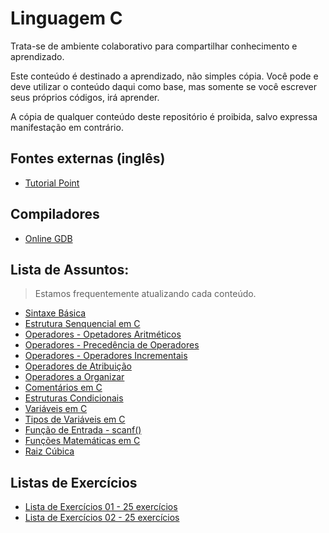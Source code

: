 # Linguagem C

Trata-se de ambiente colaborativo para compartilhar conhecimento e aprendizado.  

Este conteúdo é destinado a aprendizado, não simples cópia.  Você pode e deve utilizar o conteúdo daqui como base, mas somente se você escrever seus próprios códigos, irá aprender.  

A cópia de qualquer conteúdo deste repositório é proibida, salvo expressa manifestação em contrário.

## Fontes externas (inglês)
- [Tutorial Point](https://www.tutorialspoint.com/c_standard_library/index.htm)

## Compiladores
- [Online GDB](https://www.onlinegdb.com/online_c_compiler)

## Lista de Assuntos: 
> Estamos frequentemente atualizando cada conteúdo.

- [Sintaxe Básica](https://github.com/andrenevares/publico/blob/master/linguagemC/porAssunto/estruturaBasica.md)
- [Estrutura Senquencial em C](https://github.com/andrenevares/publico/blob/master/linguagemC/porAssunto/estruturaSequencialEmC.md)
- [Operadores - Opetadores Aritméticos](https://github.com/andrenevares/publico/blob/master/linguagemC/porAssunto/operadoresArimeticos.md)
- [Operadores - Precedência de Operadores](https://github.com/andrenevares/publico/blob/master/linguagemC/porAssunto/operadoresPrecedencia.md)
- [Operadores - Operadores Incrementais](https://github.com/andrenevares/publico/blob/master/linguagemC/porAssunto/operadoresIncrementais.md)
- [Operadores de Atribuição](https://github.com/andrenevares/publico/blob/master/linguagemC/porAssunto/operadoresDeAtribuicao.md)
- [Operadores a Organizar](https://github.com/andrenevares/publico/blob/master/linguagemC/porAssunto/operadoresFuncao.md)
- [Comentários em C](https://github.com/andrenevares/publico/blob/master/linguagemC/porAssunto/comentariosEmC.md)
- [Estruturas Condicionais](https://github.com/andrenevares/publico/blob/master/linguagemC/porAssunto/estruturasCondicionais.md)
- [Variáveis em C](https://github.com/andrenevares/publico/blob/master/linguagemC/porAssunto/variaveis.md)
- [Tipos de Variáveis em C](https://github.com/andrenevares/publico/blob/master/linguagemC/porAssunto/variaveisEmCTipos.md)
- [Função de Entrada - scanf()](https://github.com/andrenevares/publico/blob/master/linguagemC/porAssunto/scanf.md)
- [Funções Matemáticas em C](https://github.com/andrenevares/publico/blob/master/linguagemC/porAssunto/funcoes.md)
- [Raiz Cúbica](https://github.com/andrenevares/publico/blob/master/linguagemC/porAssunto/funcoes.md#raiz-c%C3%BAbica)
## Listas de Exercícios 

- [Lista de Exercícios 01 - 25 exercícios](https://github.com/andrenevares/publico/blob/master/linguagemC/listasDeExercicios/lista01.md)
- [Lista de Exercícios 02 - 25 exercícios](https://github.com/andrenevares/publico/blob/master/linguagemC/listasDeExercicios/lista02.md)
